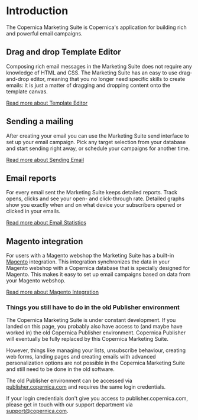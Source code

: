 # Introduction

The Copernica Marketing Suite is Copernica's application for building 
rich and powerful email campaigns.

## Drag and drop Template Editor

Composing rich email messages in the Marketing Suite does not require 
any knowledge of HTML and CSS. The Marketing Suite has an easy to use 
drag-and-drop editor, meaning that you no longer need specific skills to
create emails: it is just a matter of dragging and dropping content onto
the template canvas. 

[Read more about Template Editor](MarketingSuite/template-editor/introduction)

## Sending a mailing

After creating your email you can use the Marketing Suite send interface
to set up your email campaign. Pick any target selection from your 
database and start sending right away, or schedule your campaigns for 
another time. 

[Read more about Sending Email](MarketingSuite/send-app/introduction)

## Email reports

For every email sent the Marketing Suite keeps detailed reports. Track 
opens, clicks and see your open- and click-through rate. Detailed graphs
show you exactly when and on what device your subscribers opened or 
clicked in your emails. 

[Read more about Email Statistics](MarketingSuite/statistics/introduction)

## Magento integration

For users with a Magento webshop the Marketing Suite has a built-in 
[Magento](http://magento.com) integration. This integration synchronizes
the data in your Magento webshop with a Copernica database that is 
specially designed for Magento. This makes it easy to set up email 
campaigns based on data from your Magento webshop. 

[Read more about Magento Integration](MarketingSuite/magento-integration/introduction)

### Things you still have to do in the old Publisher environment 

The Copernica Marketing Suite is under constant development. If you 
landed on this page, you probably also have access to (and maybe have 
worked in) the old Copernica Publisher environment. Copernica Publisher 
will eventually be fully replaced by this Copernica Marketing Suite.

However, things like managing your lists, unsubscribe behaviour, 
creating web forms, landing pages and creating emails with advanced 
personalization options are not possible in the Copernica Marketing 
Suite and still need to be done in the old software.

The old Publisher environment can be accessed via 
[publisher.copernica.com](https://publisher.copernica.com) and requires
the same login credentials.  

If your login credentials don't give you access to publisher.copernica.com, 
please get in touch with our support department via 
[support@copernica.com](mailto:support@copernica.com).

